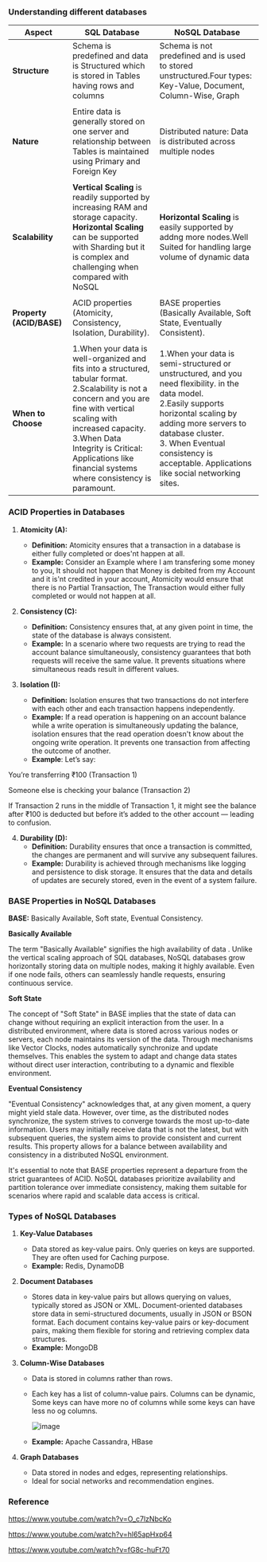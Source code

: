 ### Understanding different databases

| Aspect                           | SQL Database           | NoSQL Database          |
|----------------------------------|------------------------|-------------------------|
| **Structure**                    |   Schema is predefined and data is Structured which is stored in Tables having rows and columns                     |     Schema is not predefined and is used to stored unstructured.Four types: Key-Value, Document, Column-Wise, Graph                   |
|                                  |                        |                         |
| **Nature**                       |        Entire data is generally stored on one server and relationship between Tables is maintained using Primary and Foreign Key                |    Distributed nature: Data is distributed across multiple nodes                     |
|                                  |                        |                         |
| **Scalability**                  |      **Vertical Scaling** is readily supported by increasing RAM and storage capacity.</br>**Horizontal Scaling** can be supported with Sharding but it is complex and challenging when compared with NoSQL                |      **Horizontal Scaling** is easily supported by addng more nodes.Well Suited for handling large volume of dynamic data                   |
|                                  |                        |                         |
| **Property (ACID/BASE)**         |       ACID properties (Atomicity, Consistency, Isolation, Durability).                |   BASE properties (Basically Available, Soft State,  Eventually Consistent).                    |
|                                  |                        |                         |
| **When to Choose**               |        1.When your data is well-organized and fits into a structured, tabular format.</br>2.Scalability is not a concern and you are fine with vertical scaling with increased capacity.</br>3.When Data Integrity is Critical:  Applications like financial systems where consistency is paramount.              |     1.When your data is semi-structured or unstructured, and you need flexibility. in the data model.</br>2.Easily supports horizontal scaling by adding more servers to database cluster. </br>3. When Eventual consistency is acceptable. Applications like social networking sites.                 |


### ACID Properties in Databases

1. **Atomicity (A):**
   - **Definition:** Atomicity ensures that a transaction in a database is either fully completed or does'nt happen at all.
   - **Example:** Consider an Example where I am transfering some money to you, It should not happen that Money is  debited from my Account and it is'nt credited in your account, Atomicity would ensure that there is no Partial Transaction, The Transaction would either fully completed or would not happen at all. 

2. **Consistency (C):**
   - **Definition:** Consistency ensures that, at any given point in time, the state of the database is always consistent.
   - **Example:** In a scenario where two requests are trying to read the account balance simultaneously, consistency guarantees that both requests will receive the same value. It prevents situations where simultaneous reads result in different values.

3. **Isolation (I):**
   - **Definition:** Isolation ensures that two transactions do not interfere with each other and each transaction happens independently.
   - **Example:** If a read operation is happening on an account balance while a write operation is simultaneously updating the balance, isolation ensures that the read operation doesn't know about the ongoing write operation. It prevents one transaction from affecting the outcome of another.
   - **Example**:
Let’s say:

You’re transferring ₹100 (Transaction 1)

Someone else is checking your balance (Transaction 2)

If Transaction 2 runs in the middle of Transaction 1, it might see the balance after ₹100 is deducted but before it’s added to the other account — leading to confusion.

4. **Durability (D):**
   - **Definition:** Durability ensures that once a transaction is committed, the changes are permanent and will survive any subsequent failures.
   - **Example:** Durability is achieved through mechanisms like logging and persistence to disk storage. It ensures that the data and details of updates are securely stored, even in the event of a system failure.
  

### BASE Properties in NoSQL Databases

**BASE:** Basically Available, Soft state, Eventual Consistency.

**Basically Available**

The term "Basically Available" signifies the high availability of data . Unlike the vertical scaling approach of SQL databases, NoSQL databases grow horizontally storing data on multiple nodes, making it highly available. Even if one node fails, others can seamlessly handle requests, ensuring continuous service.

**Soft State**

The concept of "Soft State" in BASE implies that the state of data can change without requiring an explicit interaction from the user. In a distributed environment, where data is stored across various nodes or servers, each node maintains its version of the data. Through mechanisms like Vector Clocks, nodes automatically synchronize and update themselves. This enables the system to adapt and change data states without direct user interaction, contributing to a dynamic and flexible environment.

**Eventual Consistency**

"Eventual Consistency" acknowledges that, at any given moment, a query might yield stale data. However, over time, as the distributed nodes synchronize, the system strives to converge towards the most up-to-date information. Users may initially receive data that is not the latest, but with subsequent queries, the system aims to provide consistent and current results. This property allows for a balance between availability and consistency in a distributed NoSQL environment.

It's essential to note that BASE properties represent a departure from the strict guarantees of ACID. NoSQL databases prioritize availability and partition tolerance over immediate consistency, making them suitable for scenarios where rapid and scalable data access is critical.

### Types of NoSQL Databases
1. **Key-Value Databases**
   - Data stored as key-value pairs. Only queries on keys are supported. They are often used for Caching purpose.
   - **Example:** Redis, DynamoDB

2. **Document Databases**
   - Stores data in key-value pairs but allows querying on values, typically stored as JSON or XML. Document-oriented databases store data in semi-structured documents, usually in JSON or BSON format. Each document contains key-value pairs or key-document pairs, making them flexible for storing and retrieving complex data structures.
   - **Example:** MongoDB

3. **Column-Wise Databases**
   - Data is stored in columns rather than rows.
   - Each key has a list of column-value pairs. Columns can be dynamic, Some keys can have more no of columns while some keys can have less no og columns.
  
     ![image](https://github.com/visheshgupta08071992/AutomationAndDSANotes/assets/52998083/bf5e3e47-da5e-47bc-9104-7e6ae2cb1d23)

   -  **Example:** Apache Cassandra, HBase

4. **Graph Databases**
   - Data stored in nodes and edges, representing relationships.
   - Ideal for social networks and recommendation engines.


### Reference
  
https://www.youtube.com/watch?v=O_c7lzNbcKo  

https://www.youtube.com/watch?v=hl65apHxp64

https://www.youtube.com/watch?v=fG8c-huFt70
